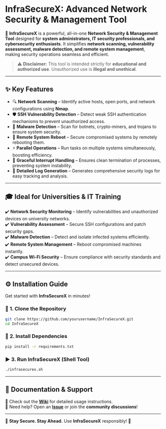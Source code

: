 # **InfraSecureX: Advanced Network Security & Management Tool**

🚀 **InfraSecureX** is a powerful, all-in-one **Network Security & Management Tool** designed for **system administrators, IT security professionals, and cybersecurity enthusiasts**. It simplifies **network scanning, vulnerability assessment, malware detection, and remote system management**, making security operations seamless and efficient.

> ⚠️ **Disclaimer:** This tool is intended strictly for **educational and authorized use**. Unauthorized use is **illegal and unethical**.

---

## **✨ Key Features**

- 🔍 **Network Scanning** – Identify active hosts, open ports, and network configurations using **Nmap**.  
- 🛡️ **SSH Vulnerability Detection** – Detect weak SSH authentication mechanisms to prevent unauthorized access.  
- 🦠 **Malware Detection** – Scan for botnets, crypto-miners, and trojans to ensure system security.  
- 🔄 **Remote System Reboot** – Secure compromised systems by remotely rebooting them.  
- ⚡ **Parallel Operations** – Run tasks on multiple systems simultaneously, boosting efficiency.  
- 🛑 **Graceful Interrupt Handling** – Ensures clean termination of processes, preventing system instability.  
- 📜 **Detailed Log Generation** – Generates comprehensive security logs for easy tracking and analysis.  

---

## **🎓 Ideal for Universities & IT Training**

✔️ **Network Security Monitoring** – Identify vulnerabilities and unauthorized devices on university networks.  
✔️ **Vulnerability Assessment** – Secure SSH configurations and patch security gaps.  
✔️ **Malware Detection** – Detect and isolate infected systems efficiently.  
✔️ **Remote System Management** – Reboot compromised machines instantly.  
✔️ **Campus Wi-Fi Security** – Ensure compliance with security standards and detect unsecured devices.  

---

## **⚙️ Installation Guide**

Get started with **InfraSecureX** in minutes!

### 🔽 **1. Clone the Repository**
```bash
git clone https://github.com/yourusername/InfraSecureX.git
cd InfraSecureX
```

### 🔧 **2. Install Dependencies**
```bash
pip install -r requirements.txt
```

### ▶ **3. Run InfraSecureX (Shell Tool)**
```bash
./infrasecurex.sh
```

---

## **📖 Documentation & Support**

📌 Check out the **[Wiki](https://github.com/yourusername/InfraSecureX/wiki)** for detailed usage instructions.  
📩 Need help? Open an **[Issue](https://github.com/yourusername/InfraSecureX/issues)** or join the **community discussions**!  

---

🔐 **Stay Secure. Stay Ahead.** Use **InfraSecureX** responsibly! 🚀
